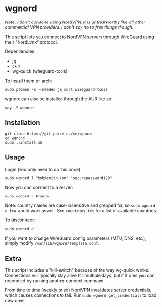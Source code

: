 # wgnord
*Note: I don't condone using NordVPN, it is untrustworthy like all other commercial VPN providers. I don't say no to free things though.*

This script lets you connect to NordVPN servers through WireGuard using their "NordLynx" protocol.

Dependencies: 

- jq
- curl
- wg-quick (wireguard-tools)

To install them on arch:
```
sudo pacman -S --needed jq curl wireguard-tools
```

wgnord can also be installed through the AUR like so:
```
yay -S wgnord
```

## Installation
```
git clone https://git.phire.cc/me/wgnord
cd wgnord
sudo ./install.sh
```

## Usage
Login (you only need to do this once):
```
sudo wgnord l "bob@smith.com" "securepassword123"
```

Now you can connect to a server:
```
sudo wgnord c France
```

Note: country names are case-insensitive and grepped for, so `sudo wgnord c fra` would work aswell. See `countries.txt` for a list of available countries.

To disconnect:
```
sudo wgnord d
```

If you want to change WireGuard config parameters (MTU, DNS, etc.), simply modify `/var/lib/wgnord/template.conf`.

## Extra
This script includes a "kill-switch" because of the way wg-quick works. Connections will typically stay alive for multiple days, but if it dies you can reconnect by running another connect command.

From time to time (weekly or so) NordVPN invalidates server credentials, which causes connections to fail. Run `sudo wgnord get_credentials` to load new ones.
